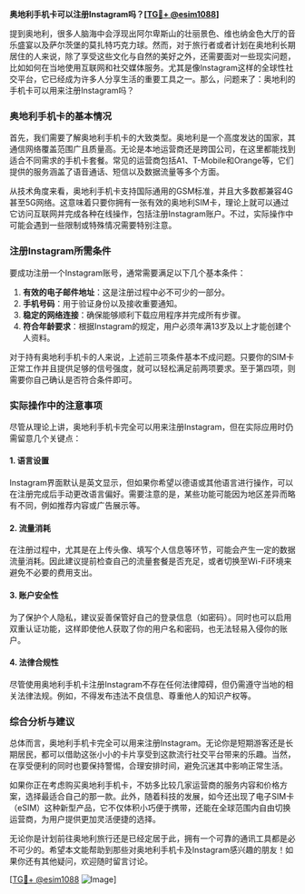 **奥地利手机卡可以注册Instagram吗？[[TG💪+ @esim1088](https://t.me/s/esim1088)]**

提到奥地利，很多人脑海中会浮现出阿尔卑斯山的壮丽景色、维也纳金色大厅的音乐盛宴以及萨尔茨堡的莫扎特巧克力球。然而，对于旅行者或者计划在奥地利长期居住的人来说，除了享受这些文化与自然的美好之外，还需要面对一些现实问题，比如如何在当地使用互联网和社交媒体服务。尤其是像Instagram这样的全球性社交平台，它已经成为许多人分享生活的重要工具之一。那么，问题来了：奥地利的手机卡可以用来注册Instagram吗？

### 奥地利手机卡的基本情况

首先，我们需要了解奥地利手机卡的大致类型。奥地利是一个高度发达的国家，其通信网络覆盖范围广且质量高。无论是本地运营商还是跨国公司，在这里都能找到适合不同需求的手机卡套餐。常见的运营商包括A1、T-Mobile和Orange等，它们提供的服务涵盖了语音通话、短信以及数据流量等多个方面。

从技术角度来看，奥地利手机卡支持国际通用的GSM标准，并且大多数都兼容4G甚至5G网络。这意味着只要你拥有一张有效的奥地利SIM卡，理论上就可以通过它访问互联网并完成各种在线操作，包括注册Instagram账户。不过，实际操作中可能会遇到一些限制或特殊情况需要特别注意。

### 注册Instagram所需条件

要成功注册一个Instagram账号，通常需要满足以下几个基本条件：
1. **有效的电子邮件地址**：这是注册过程中必不可少的一部分。
2. **手机号码**：用于验证身份以及接收重要通知。
3. **稳定的网络连接**：确保能够顺利下载应用程序并完成所有步骤。
4. **符合年龄要求**：根据Instagram的规定，用户必须年满13岁及以上才能创建个人资料。

对于持有奥地利手机卡的人来说，上述前三项条件基本不成问题。只要你的SIM卡正常工作并且提供足够的信号强度，就可以轻松满足前两项要求。至于第四项，则需要你自己确认是否符合条件即可。

### 实际操作中的注意事项

尽管从理论上讲，奥地利手机卡完全可以用来注册Instagram，但在实际应用时仍需留意几个关键点：

#### 1. **语言设置**
   Instagram界面默认是英文显示，但如果你希望以德语或其他语言进行操作，可以在注册完成后手动更改语言偏好。需要注意的是，某些功能可能因为地区差异而略有不同，例如推荐内容或广告展示等。

#### 2. **流量消耗**
   在注册过程中，尤其是在上传头像、填写个人信息等环节，可能会产生一定的数据流量消耗。因此建议提前检查自己的流量套餐是否充足，或者切换至Wi-Fi环境来避免不必要的费用支出。

#### 3. **账户安全性**
   为了保护个人隐私，建议妥善保管好自己的登录信息（如密码）。同时也可以启用双重认证功能，这样即使他人获取了你的用户名和密码，也无法轻易入侵你的账户。

#### 4. **法律合规性**
   尽管使用奥地利手机卡注册Instagram不存在任何法律障碍，但仍需遵守当地的相关法律法规。例如，不得发布违法不良信息、尊重他人的知识产权等。

### 综合分析与建议

总体而言，奥地利手机卡完全可以用来注册Instagram。无论你是短期游客还是长期居民，都可以借助这张小小的卡片享受到这款流行社交平台带来的乐趣。当然，在享受便利的同时也要保持警惕，合理安排时间，避免沉迷其中影响正常生活。

如果你正在考虑购买奥地利手机卡，不妨多比较几家运营商的服务内容和价格方案，选择最适合自己的那一款。此外，随着科技的发展，如今还出现了电子SIM卡（eSIM）这种新型产品，它不仅体积小巧便于携带，还能在全球范围内自由切换运营商，为用户提供更加灵活便捷的选择。

无论你是计划前往奥地利旅行还是已经定居于此，拥有一个可靠的通讯工具都是必不可少的。希望本文能帮助到那些对奥地利手机卡及Instagram感兴趣的朋友！如果你还有其他疑问，欢迎随时留言讨论。

[[TG💪+ @esim1088](https://t.me/s/esim1088) ![Image](https://i.postimg.cc/4NQfJmqS/Snipaste-2025-05-13-00-14-12.png)]
